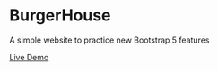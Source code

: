 # BurgerHouse

A simple website to practice new Bootstrap 5 features

[Live Demo](https://nervous-panini-d710b6.netlify.app/)
